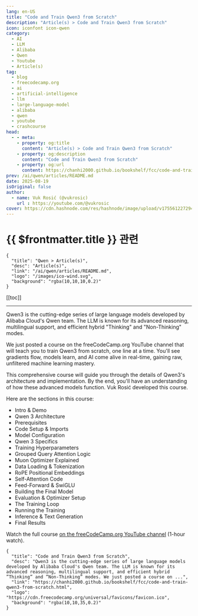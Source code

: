 ```yaml
---
lang: en-US
title: "Code and Train Qwen3 from Scratch"
description: "Article(s) > Code and Train Qwen3 from Scratch"
icon: iconfont icon-qwen
category:
  - AI
  - LLM
  - Alibaba
  - Qwen
  - Youtube
  - Article(s)
tag:
  - blog
  - freecodecamp.org
  - ai
  - artificial-intelligence
  - llm
  - large-language-model
  - alibaba
  - qwen
  - youtube
  - crashcourse
head:
  - - meta:
    - property: og:title
      content: "Article(s) > Code and Train Qwen3 from Scratch"
    - property: og:description
      content: "Code and Train Qwen3 from Scratch"
    - property: og:url
      content: https://chanhi2000.github.io/bookshelf/fcc/code-and-train-qwen3-from-scratch.html
prev: /ai/qwen/articles/README.md
date: 2025-08-19
isOriginal: false
author:
  - name: Vuk Rosić (@vukrosic)
    url : https://youtube.com/@vukrosic
cover: https://cdn.hashnode.com/res/hashnode/image/upload/v1755612272947/659f3387-f93f-47b7-9b4b-fd12ae1b4c4c.png
---
```


# {{ $frontmatter.title }} 관련

```component VPCard
{
  "title": "Qwen > Article(s)",
  "desc": "Article(s)",
  "link": "/ai/qwen/articles/README.md",
  "logo": "/images/ico-wind.svg",
  "background": "rgba(10,10,10,0.2)"
}
```

[[toc]]

---

<SiteInfo
  name="Code and Train Qwen3 from Scratch"
  desc="Qwen3 is the cutting-edge series of large language models developed by Alibaba Cloud's Qwen team. The LLM is known for its advanced reasoning, multilingual support, and efficient hybrid ”Thinking” and ”Non-Thinking” modes. We just posted a course on ..."
  url="https://freecodecamp.org/news/code-and-train-qwen3-from-scratch"
  logo="https://cdn.freecodecamp.org/universal/favicons/favicon.ico"
  preview="https://cdn.hashnode.com/res/hashnode/image/upload/v1755612272947/659f3387-f93f-47b7-9b4b-fd12ae1b4c4c.png"/>

Qwen3 is the cutting-edge series of large language models developed by Alibaba Cloud's Qwen team. The LLM is known for its advanced reasoning, multilingual support, and efficient hybrid "Thinking" and "Non-Thinking" modes.

We just posted a course on the freeCodeCamp.org YouTube channel that will teach you to train Qwen3 from scratch, one line at a time. You'll see gradients flow, models learn, and AI come alive in real-time, gaining raw, unfiltered machine learning mastery.

This comprehensive course will guide you through the details of Qwen3's architecture and implementation. By the end, you'll have an understanding of how these advanced models function. Vuk Rosić developed this course.

Here are the sections in this course:

- Intro & Demo
- Qwen 3 Architecture
- Prerequisites
- Code Setup & Imports
- Model Configuration
- Qwen 3 Specifics
- Training Hyperparameters
- Grouped Query Attention Logic
- Muon Optimizer Explained
- Data Loading & Tokenization
- RoPE Positional Embeddings
- Self-Attention Code
- Feed-Forward & SwiGLU
- Building the Final Model
- Evaluation & Optimizer Setup
- The Training Loop
- Running the Training
- Inference & Text Generation
- Final Results

Watch the full course [<FontIcon icon="fa-brands fa-youtube"/>on the freeCodeCamp.org YouTube channel](https://youtu.be/Jaj_SQsF-BI) (1-hour watch).

<VidStack src="youtube/Jaj_SQsF-BI" />

<!-- TODO: add ARTICLE CARD -->
```component VPCard
{
  "title": "Code and Train Qwen3 from Scratch",
  "desc": "Qwen3 is the cutting-edge series of large language models developed by Alibaba Cloud's Qwen team. The LLM is known for its advanced reasoning, multilingual support, and efficient hybrid ”Thinking” and ”Non-Thinking” modes. We just posted a course on ...",
  "link": "https://chanhi2000.github.io/bookshelf/fcc/code-and-train-qwen3-from-scratch.html",
  "logo": "https://cdn.freecodecamp.org/universal/favicons/favicon.ico",
  "background": "rgba(10,10,35,0.2)"
}
```
